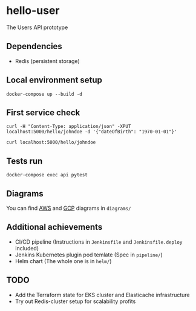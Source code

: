 # hello-user

The Users API prototype

## Dependencies

* Redis (persistent storage)

## Local environment setup

```
docker-compose up --build -d
```

## First service check

```
curl -H "Content-Type: application/json" -XPUT localhost:5000/hello/johndoe -d '{"dateOfBirth": "1970-01-01"}'

curl localhost:5000/hello/johndoe
```

## Tests run

```
docker-compose exec api pytest
```

## Diagrams

You can find [AWS](./diagrams/aws.jpg) and [GCP](./diagrams/gcp.jpg) diagrams in `diagrams/`

## Additional achievements

* CI/CD pipeline (Instructions in `Jenkinsfile` and `Jenkinsfile.deploy` included)
* Jenkins Kubernetes plugin pod temlate (Spec in `pipeline/`)
* Helm chart (The whole one is in `helm/`)

## TODO

* Add the Terraform state for EKS cluster and Elasticache infrastructure
* Try out Redis-cluster setup for scalability profits